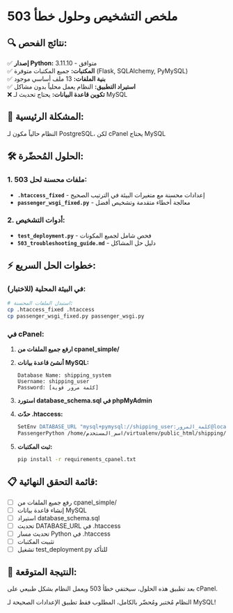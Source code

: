 # ملخص التشخيص وحلول خطأ 503

## 🔍 نتائج الفحص:
✅ **إصدار Python:** 3.11.10 - متوافق  
✅ **المكتبات:** جميع المكتبات متوفرة (Flask, SQLAlchemy, PyMySQL)  
✅ **بنية الملفات:** 13 ملف أساسي موجود  
✅ **استيراد التطبيق:** النظام يعمل محلياً بدون مشاكل  
❌ **تكوين قاعدة البيانات:** يحتاج تحديث لـ MySQL

## 🚨 المشكلة الرئيسية:
النظام حالياً مكون لـ PostgreSQL، لكن cPanel يحتاج MySQL

## 🛠️ الحلول المُحضّرة:

### 1. ملفات محسنة لحل 503:
- **`.htaccess_fixed`** - إعدادات محسنة مع متغيرات البيئة في الترتيب الصحيح
- **`passenger_wsgi_fixed.py`** - معالجة أخطاء متقدمة وتشخيص أفضل

### 2. أدوات التشخيص:
- **`test_deployment.py`** - فحص شامل لجميع المكونات
- **`503_troubleshooting_guide.md`** - دليل حل المشاكل

## ⚡ خطوات الحل السريع:

### في البيئة المحلية (للاختبار):
```bash
# استبدل الملفات المحسنة:
cp .htaccess_fixed .htaccess
cp passenger_wsgi_fixed.py passenger_wsgi.py
```

### في cPanel:
1. **ارفع جميع الملفات من cpanel_simple/**
2. **أنشئ قاعدة بيانات MySQL:**
   ```
   Database Name: shipping_system
   Username: shipping_user  
   Password: [كلمة مرور قوية]
   ```

3. **استورد database_schema.sql في phpMyAdmin**

4. **حدّث .htaccess:**
   ```apache
   SetEnv DATABASE_URL "mysql+pymysql://shipping_user:كلمة_المرور@localhost/shipping_system"
   PassengerPython /home/اسم_المستخدم/virtualenv/public_html/shipping/3.11/bin/python
   ```

5. **ثبت المكتبات:**
   ```bash
   pip install -r requirements_cpanel.txt
   ```

## 📋 قائمة التحقق النهائية:

- [ ] رفع جميع الملفات من cpanel_simple/
- [ ] إنشاء قاعدة بيانات MySQL 
- [ ] استيراد database_schema.sql
- [ ] تحديث DATABASE_URL في .htaccess
- [ ] تحديث مسار Python في .htaccess
- [ ] تثبيت المكتبات
- [ ] تشغيل test_deployment.py للتأكد

## 🎯 النتيجة المتوقعة:
بعد تطبيق هذه الحلول، سيختفي خطأ 503 ويعمل النظام بشكل طبيعي على cPanel.

النظام مُختبر ومُحضّر بالكامل، المطلوب فقط تطبيق الإعدادات الصحيحة لـ MySQL!